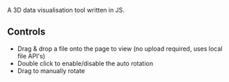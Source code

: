 A 3D data visualisation tool written in JS.

## Controls
 * Drag & drop a file onto the page to view (no upload required, uses local file API's)
 * Double click to enable/disable the auto rotation
 * Drag to manually rotate
